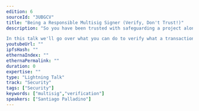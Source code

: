 ```yaml
---
edition: 6
sourceId: "3UBGCV"
title: "Being a Responsible Multisig Signer (Verify, Don't Trust!)"
description: "So you have been trusted with safeguarding a project along with other members of your community, congratulations! But, alas, the first transaction from a developer on the team comes in. How do you proceed? Can you blindly trust the developer? Should you? It's tempting to just see what other multisig members do and roll along, right?

In this talk we'll go over what you can do to verify what a transaction will actually do, and what tools you have at your disposal for this. No coding required!"
youtubeUrl: ""
ipfsHash: ""
ethernaIndex: ""
ethernaPermalink: ""
duration: 0
expertise: ""
type: "Lightning Talk"
track: "Security"
tags: ["Security"]
keywords: ["multisig","verification"]
speakers: ["Santiago Palladino"]
---
```

